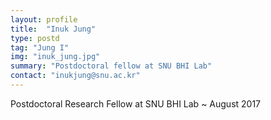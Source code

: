 ```yaml
---
layout: profile
title:  "Inuk Jung"
type: postd
tag: "Jung I"
img: "inuk_jung.jpg"
summary: "Postdoctoral fellow at SNU BHI Lab"
contact: "inukjung@snu.ac.kr"
---
```

Postdoctoral Research Fellow at SNU BHI Lab ~ August 2017
